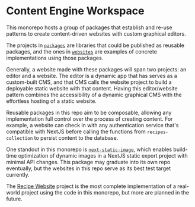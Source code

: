 # Content Engine Workspace

This monorepo hosts a group of packages that establish and re-use patterns to create content-driven websites with custom graphical editors.

The projects in [`packages`](packages) are libraries that could be published as reusable packages, and the ones in [`websites`](websites) are examples of concrete implementations using those packages.

Generally, a website made with these packages will span two projects: an editor and a website. The editor is a dynamic app that has serves as a custom-built CMS, and that CMS calls the website project to build a deployable static website with that content. Having this editor/website pattern combines the accessibility of a dynamic graphical CMS with the effortless hosting of a static website.

Reusable packages in this repo aim to be composable, allowing any implementation full control over the process of creating content. For example, a website can check in with any authentication service that's compatible with NextJS before calling the functions from `recipes-collection` to persist content to the database.

One standout in this monorepo is [`next-static-image`](packages/next-static-image), which enables build-time optimization of dynamic images in a NextJS static export project with minimal API changes. This package may graduate into its own repo eventually, but the websites in this repo serve as its best test target currently.

The [Recipe Website](websites/recipe-website) project is the most complete implementation of a real-world project using the code in this monorepo, but more are planned in the future.
